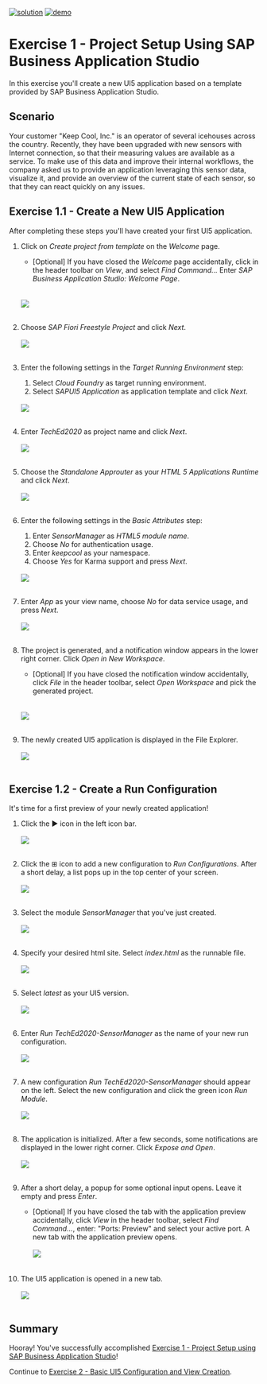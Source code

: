 [![solution](https://flat.badgen.net/badge/solution/available/green?icon=github)](https://github.com/SAP-samples/teched2020-DEV164/tree/code/ex1)
[![demo](https://flat.badgen.net/badge/demo/deployed/blue?icon=chrome)](https://sap-samples.github.io/teched2020-DEV164/ex1/sensormanager/webapp/)

# Exercise 1 - Project Setup Using SAP Business Application Studio

In this exercise you'll create a new UI5 application based on a template provided by SAP Business Application Studio.

## Scenario

Your customer "Keep Cool, Inc." is an operator of several icehouses across the country. Recently, they have been upgraded with new sensors with Internet connection, so that their measuring values are available as a service. To make use of this data and improve their internal workflows, the company asked us to provide an application leveraging this sensor data, visualize it, and provide an overview of the current state of each sensor, so that they can react quickly on any issues.

## Exercise 1.1 - Create a New UI5 Application

After completing these steps you'll have created your first UI5 application.

1. Click on *Create project from template* on the *Welcome* page.
    * [Optional] If you have closed the *Welcome* page accidentally, click in the header toolbar on *View*, and select *Find Command...*  Enter *SAP Business Application Studio: Welcome Page*.</ul>
<br><br>![](images/01_01_0010.png)<br><br>

2. Choose *SAP Fiori Freestyle Project* and click *Next*.
<br><br>![](images/01_01_0020.png)<br><br>

3. Enter the following settings in the *Target Running Environment* step:
    1. Select *Cloud Foundry* as target running environment.
    2. Select *SAPUI5 Application* as application template and click *Next*.</ol>
<br>![](images/01_01_0030.png)<br><br><ol>

4. Enter *TechEd2020* as project name and click *Next*.
<br><br>![](images/01_01_0040.png)<br><br>

5. Choose the *Standalone Approuter* as your *HTML 5 Applications Runtime* and click *Next*.
<br><br>![](images/01_01_0050.png)<br><br>

6. Enter the following settings in the *Basic Attributes* step:
    1. Enter *SensorManager* as *HTML5 module name*.
    2. Choose *No* for authentication usage.
    3. Enter *keepcool* as your namespace.
    4. Choose *Yes* for Karma support and press *Next*.</ol>
<br>![](images/01_01_0060.png)<br><br><ol>

7. Enter *App* as your view name, choose *No* for data service usage, and press *Next*.
<br><br>![](images/01_01_0070.png)<br><br>

8. The project is generated, and a notification window appears in the lower right corner. Click *Open in New Workspace*.
   * [Optional] If you have closed the notification window accidentally, click *File* in the header toolbar, select *Open Workspace* and pick the generated project.  </ul>
<br><br>![](images/01_01_0080.png)<br><br>

9. The newly created UI5 application is displayed in the File Explorer.
<br><br>![](images/01_01_0090.png)<br><br>

## Exercise 1.2 - Create a Run Configuration

It's time for a first preview of your newly created application!

1. Click the &#9654; icon in the left icon bar.
<br><br>![](images/01_02_0010.png)<br><br>

2. Click the &plusb; icon to add a new configuration to *Run Configurations*. After a short delay, a list pops up in the top center of your screen.
<br><br>![](images/01_02_0020.png)<br><br>

3. Select the module *SensorManager* that you've just created.
<br><br>![](images/01_02_0030.png)<br><br>

4. Specify your desired html site. Select *index.html* as the runnable file.
<br><br>![](images/01_02_0040.png)<br><br>

5. Select *latest* as your UI5 version.
<br><br>![](images/01_02_0050.png)<br><br>

6. Enter *Run TechEd2020-SensorManager* as the name of your new run configuration.
<br><br>![](images/01_02_0060.png)<br><br>

7. A new configuration *Run TechEd2020-SensorManager* should appear on the left. Select the new configuration and click the green icon *Run Module*.
<br><br>![](images/01_02_0070.png)<br><br>

8. The application is initialized. After a few seconds, some notifications are displayed in the lower right corner. Click *Expose and Open*.
<br><br>![](images/01_02_0080.png)<br><br>

9. After a short delay, a popup for some optional input opens. Leave it empty and press *Enter*.
    * [Optional] If you have closed the tab with the application preview accidentally, click *View* in the header toolbar, select *Find Command...*, enter: "Ports: Preview" and select your active port. A new tab with the application preview opens.
<br><br>![](images/01_02_0090.png)<br><br>

10.  The UI5 application is opened in a new tab.
<br><br>![](images/01_02_0100.png)<br><br>

## Summary

Hooray! You've successfully accomplished [Exercise 1 - Project Setup using SAP Business Application Studio](#exercise-1---project-setup-using-sap-business-applicationsstudio)!

Continue to [Exercise 2 - Basic UI5 Configuration and  View Creation](../ex2/README.md).
